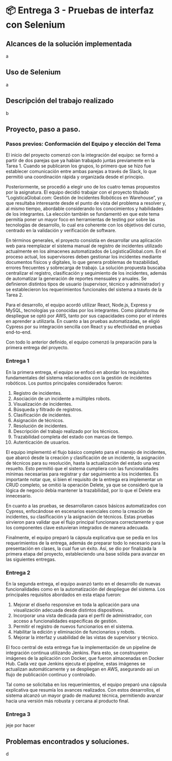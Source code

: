 # 📦 Entrega 3 - Pruebas de interfaz con Selenium
## Alcances de la solución implementada
a

## Uso de Selenium
a

## Descripción del trabajo realizado
b

## Proyecto, paso a paso.
### Pasos previos: Conformación del Equipo y elección del Tema
El inicio del proyecto comenzó con la integración del equipo: se formó a partir de dos parejas que ya habían trabajado juntas previamente en la Tarea 1. Cuando se publicaron los grupos, lo primero que se hizo fue establecer comunicación entre ambas parejas a través de Slack, lo que permitió una coordinación rápida y organizada desde el principio.

Posteriormente, se procedió a elegir uno de los cuatro temas propuestos por la asignatura. El equipo decidió trabajar con el proyecto titulado “LogisticaGlobal.com: Gestión de Incidentes Robóticos en Warehouse”, ya que resultaba interesante desde el punto de vista del problema a resolver y, al mismo tiempo, abordable considerando los conocimientos y habilidades de los integrantes. La elección también se fundamentó en que este tema permitía poner un mayor foco en herramientas de testing por sobre las tecnologías de desarrollo, lo cual era coherente con los objetivos del curso, centrado en la validación y verificación de software.

En términos generales, el proyecto consistía en desarrollar una aplicación web para reemplazar el sistema manual de registro de incidentes utilizado actualmente en los almacenes automatizados de LogisticaGlobal.com. En el proceso actual, los supervisores deben gestionar los incidentes mediante documentos físicos y digitales, lo que genera problemas de trazabilidad, errores frecuentes y sobrecarga de trabajo. La solución propuesta buscaba centralizar el registro, clasificación y seguimiento de los incidentes, además de automatizar la generación de reportes mensuales y anuales. Se definieron distintos tipos de usuario (supervisor, técnico y administrador) y se establecieron los requerimientos funcionales del sistema a través de la Tarea 2.

Para el desarrollo, el equipo acordó utilizar React, Node.js, Express y MySQL, tecnologías ya conocidas por los integrantes. Como plataforma de despliegue se optó por AWS, tanto por sus capacidades como por el interés en aprender a utilizarla. En cuanto a las pruebas automatizadas, se eligió Cypress por su integración sencilla con React y su efectividad en pruebas end-to-end.

Con todo lo anterior definido, el equipo comenzó la preparación para la primera entrega del proyecto.
### Entrega 1
En la primera entrega, el equipo se enfocó en abordar los requisitos fundamentales del sistema relacionados con la gestión de incidentes robóticos. Los puntos principales considerados fueron:

1. Registro de incidentes.
2. Asociación de un incidente a múltiples robots.
3. Visualización de incidentes.
4. Búsqueda y filtrado de registros.
5. Clasificación de incidentes.
6. Asignación de técnicos.
7. Resolución de incidentes.
8. Descripción del trabajo realizado por los técnicos.
9. Trazabilidad completa del estado con marcas de tiempo.
10. Autenticación de usuarios.

El equipo implementó el flujo básico completo para el manejo de incidentes, que abarcó desde la creación y clasificación de un incidente, la asignación de técnicos para su resolución, hasta la actualización del estado una vez resuelto. Esto permitió que el sistema cumpliera con las funcionalidades mínimas necesarias para registrar y dar seguimiento a los incidentes. Es importante notar que, si bien el requisito de la entrega era implementar un CRUD completo, se omitió la operación Delete, ya que se consideró que la lógica de negocio debía mantener la trazabilidad, por lo que el Delete era innecesario.

En cuanto a las pruebas, se desarrollaron casos básicos automatizados con Cypress, enfocándose en escenarios esenciales como la creación de incidentes, su clasificación y la asignación de técnicos. Estas pruebas sirvieron para validar que el flujo principal funcionara correctamente y que los componentes clave estuvieran integrados de manera adecuada.

Finalmente, el equipo preparó la cápsula explicativa que se pedía en los requerimientos de la entrega, además de preparar todo lo necesario para la presentación en clases, la cual fue un éxito. Así, se dio por finalizada la primera etapa del proyecto, estableciendo una base sólida para avanzar en las siguientes entregas.

### Entrega 2
En la segunda entrega, el equipo avanzó tanto en el desarrollo de nuevas funcionalidades como en la automatización del despliegue del sistema. Los principales requisitos abordados en esta etapa fueron:

1. Mejorar el diseño responsive en toda la aplicación para una visualización adecuada desde distintos dispositivos.
2. Incorporar una vista dedicada para el perfil de administrador, con acceso a funcionalidades específicas de gestión.
3. Permitir el registro de nuevos funcionarios en el sistema.
4. Habilitar la edición y eliminación de funcionarios y robots.
5. Mejorar la interfaz y usabilidad de las vistas de supervisor y técnico.

El foco central de esta entrega fue la implementación de un pipeline de integración continua utilizando Jenkins. Para esto, se construyeron imágenes de la aplicación con Docker, que fueron almacenadas en Docker Hub. Cada vez que Jenkins ejecuta el pipeline, estas imágenes se actualizan automáticamente y se despliegan en AWS, asegurando así un flujo de publicación continuo y controlado.

Tal como se solicitaba en los requerimientos, el equipo preparó una cápsula explicativa que resumía los avances realizados. Con estos desarrollos, el sistema alcanzó un mayor grado de madurez técnica, permitiendo avanzar hacia una versión más robusta y cercana al producto final.

### Entrega 3
jeje por hacer

## Problemas encontrados y soluciones.
d
